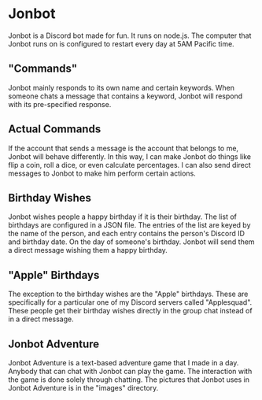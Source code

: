 # Jonbot
Jonbot is a Discord bot made for fun. It runs on node.js. The computer that Jonbot runs on is configured to restart every day at 5AM Pacific time.

## "Commands"
Jonbot mainly responds to its own name and certain keywords. When someone chats a message that contains a keyword, Jonbot will respond with its pre-specified response.

## Actual Commands
If the account that sends a message is the account that belongs to me, Jonbot will behave differently. In this way, I can make Jonbot do things like flip a coin, roll a dice, or even calculate percentages. I can also send direct messages to Jonbot to make him perform certain actions.

## Birthday Wishes
Jonbot wishes people a happy birthday if it is their birthday. The list of birthdays are configured in a JSON file. The entries of the list are keyed by the name of the person, and each entry contains the person's Discord ID and birthday date. On the day of someone's birthday. Jonbot will send them a direct message wishing them a happy birthday.

## "Apple" Birthdays
The exception to the birthday wishes are the "Apple" birthdays. These are specifically for a particular one of my Discord servers called "Applesquad". These people get their birthday wishes directly in the group chat instead of in a direct message.

## Jonbot Adventure
Jonbot Adventure is a text-based adventure game that I made in a day. Anybody that can chat with Jonbot can play the game. The interaction with the game is done solely through chatting. The pictures that Jonbot uses in Jonbot Adventure is in the "images" directory.
